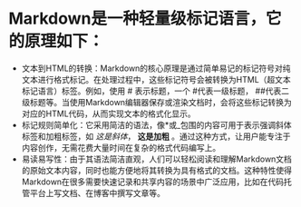 # Markdown是一种轻量级标记语言，它的原理如下：
 
- 文本到HTML的转换：Markdown的核心原理是通过简单易记的标记符号对纯文本进行格式标记。在处理过程中，这些标记符号会被转换为HTML（超文本标记语言）标签。例如，使用 # 表示标题，一个 #代表一级标题， ##代表二级标题等。当使用Markdown编辑器保存或渲染文档时，会将这些标记转换为对应的HTML代码，从而实现文本的格式化显示。
- 标记规则简单化：它采用简洁的语法，像*或_包围的内容可用于表示强调斜体标签和加粗标签，如 _这是斜体_， **这是加粗** 。通过这种方式，让用户能专注于内容创作，无需花费大量时间在复杂的格式代码编写上。
- 易读易写性：由于其语法简洁直观，人们可以轻松阅读和理解Markdown文档的原始文本内容，同时也能方便地将其转换为具有格式的文档。这种特性使得Markdown在很多需要快速记录和共享内容的场景中广泛应用，比如在代码托管平台上写文档、在博客中撰写文章等。

